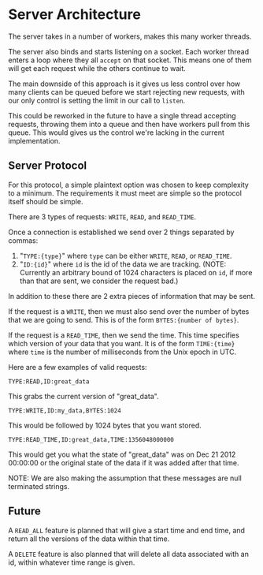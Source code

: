 
# Server Architecture

The server takes in a number of workers, makes this many worker threads.

The server also binds and starts listening on a socket. Each worker thread enters a loop where they all `accept` on that socket. This means one of them will get each request while the others continue to wait.

The main downside of this approach is it gives us less control over how many clients can be queued before we start rejecting new requests, with our only control is setting the limit in our call to `listen`.

This could be reworked in the future to have a single thread accepting requests, throwing them into a queue and then have workers pull from this queue. This would gives us the control we're lacking in the current implementation.


## Server Protocol

For this protocol, a simple plaintext option was chosen to keep complexity to a minimum. The requirements it must meet are simple so the protocol itself should be simple.

There are 3 types of requests: `WRITE`, `READ`, and `READ_TIME`. 

Once a connection is established we send over 2 things separated by commas:

1. "`TYPE:{type}`" where `type` can be either `WRITE`, `READ`, or `READ_TIME`.
2. "`ID:{id}`" where `id` is the id of the data we are tracking. (NOTE: Currently an arbitrary bound of 1024 characters is placed on `id`, if more than that are sent, we consider the request bad.)

In addition to these there are 2 extra pieces of information that may be sent.

If the request is a `WRITE`, then we must also send over the number of bytes that we are going to send. This is of the form `BYTES:{number of bytes}`.

If the request is a `READ_TIME`, then we send the time. This time specifies which version of your data that you want. It is of the form `TIME:{time}` where `time` is the number of milliseconds from the Unix epoch in UTC.

Here are a few examples of valid requests:

`TYPE:READ,ID:great_data` 

This grabs the current version of "great_data".

`TYPE:WRITE,ID:my_data,BYTES:1024` 

This would be followed by 1024 bytes that you want stored.

`TYPE:READ_TIME,ID:great_data,TIME:1356048000000`

This would get you what the state of "great_data" was on Dec 21 2012 00:00:00 or the original state of the data if it was added after that time.

NOTE: We are also making the assumption that these messages are null terminated strings.


## Future

A `READ_ALL` feature is planned that will give a start time and end time, and return all the versions of the data within that time.

A `DELETE` feature is also planned that will delete all data associated with an id, within whatever time range is given.


